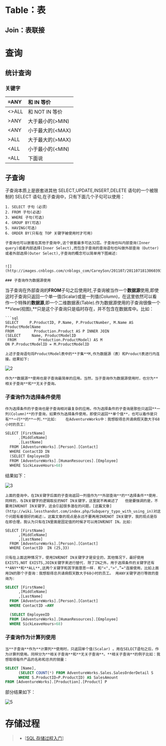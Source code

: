 # Table：表

## Join：表联接

# 查询

## 统计查询

### 关键字

| =ANY  | 和 IN 等价       |
| :---- | :--------------- |
| <>ALL | 和 NOT IN 等价   |
| >ANY  | 大于最小的(>MIN) |
| <ANY  | 小于最大的(<MAX) |
| >ALL  | 大于最大的(>MAX) |
| <ALL  | 小于最小的(<MIN) |
| =ALL  | 下面说           |

## 子查询

子查询本质上是嵌套进其他 SELECT,UPDATE,INSERT,DELETE 语句的一个被限制的 SELECT 语句,在子查询中，只有下面几个子句可以使用：

```
1. SELECT 子句（必须）
2. FROM 子句(必选）
3. WHERE 子句(可选)
4. GROUP BY(可选)
5. HAVING(可选)
6. ORDER BY(只有在 TOP 关键字被使用时才可用)

子查询也可以嵌套在其他子查询中,这个嵌套最多可达32层。子查询也叫内部查询(Inner query)或者内部选择(Inner Select),而包含子查询的查询语句也叫做外部查询（Outter)或者外部选择(Outer Select),子查询的概念可以简单用下图阐述:


![](http://images.cnblogs.com/cnblogs_com/CareySon/201107/201107181306039322.png)

### 子查询作为数据源使用
```

当子查询在外部查询的**FROM**子句之后使用时,子查询被当作一个**数据源**使用,即使这时子查询只返回一个单一值(Scalar)或是一列值(Column)，在这里依然可以看作一个特殊的**数据源**,即一个二维数据表(Table).作为数据源使用的子查询很像一个**View(视图),**只是这个子查询只是临时存在，并不包含在数据库中。比如：

````
```sql
SELECT     P.ProductID, P.Name, P.ProductNumber, M.Name AS ProductModelName
FROM         Production.Product AS P INNER JOIN
(SELECT     Name, ProductModelID
 FROM          Production.ProductModel) AS M
ON P.ProductModelID = M.ProductModelID
````

```
上述子查询语句将ProductModel表中的**子集**M,作为数据源（表）和Product表进行内连接。结果如下:
```

![2](http://images.cnblogs.com/cnblogs_com/CareySon/201107/201107181306074258.png)

```
作为**数据源**使用也是子查询最简单的应用。当然，当子查询作为数据源使用时，也分为**相关子查询**和**无关子查询。
```

### 子查询作为选择条件使用

```
作为选择条件的子查询也是子查询相对最复杂的应用。作为选择条件的子查询是那些只返回**一列(Column)**的子查询，如果作为选择条件使用，即使只返回**单个值**，也可以看作是只有**一行**的**一列.**比如:    在AdventureWorks中：我想取得总共请病假天数大于68小时的员工:
```

```javascript
SELECT [FirstName]
      ,[MiddleName]
      ,[LastName]
  FROM [AdventureWorks].[Person].[Contact]
  WHERE ContactID IN
  (SELECT EmployeeID
  FROM [AdventureWorks].[HumanResources].[Employee]
  WHERE SickLeaveHours>68)
```

结果如下：

![3](http://images.cnblogs.com/cnblogs_com/CareySon/201107/201107181306101910.png)

```
上面的查询中，在IN关键字后面的子查询返回一列值作为**外部查询**的**选择条件**使用.同样的，与IN关键字的逻辑取反的NOT IN关键字，这里就不再阐述了   但是要强调的是，不要用IN和NOT IN关键字，这会引起很多潜在的问题，[这篇文章](http://wiki.lessthandot.com/index.php/Subquery_typo_with_using_in)对这个问题有着很好的阐述:。这篇文章的观点是永远不要再用IN和NOT IN关键字，我的观点是存在即合理，我认为只有在IN里面是固定值的时候才可以用IN和NOT IN，比如:
```

```
SELECT [FirstName]
      ,[MiddleName]
      ,[LastName]
  FROM [AdventureWorks].[Person].[Contact]
  WHERE ContactID  IN (25,33)
```

```
只有在上面这种情况下，使用IN和NOT IN关键字才是安全的，其他情况下，最好使用EXISTS,NOT EXISTS,JOIN关键字来进行替代. 除了IN之外，用于选择条件的关键字还有**ANY**和**ALL**,这两个关键字和其字面意思一样. 和"<",">",”="连接使用，比如上面用IN的那个子查询：我想取得总共请病假天数大于68小时的员工。 用ANY关键字进行等效的查询为:
```

```sql
SELECT [FirstName]
      ,[MiddleName]
      ,[LastName]
  FROM [AdventureWorks].[Person].[Contact]
  WHERE ContactID =ANY

  (SELECT EmployeeID
  FROM [AdventureWorks].[HumanResources].[Employee]
  WHERE SickLeaveHours>68)
```

### 子查询作为计算列使用

```
当**子查询**作为**计算列**使用时，只返回单个值(Scalar) 。用在SELECT语句之后，作为计算列使用。同样分为**相关子查询**和**无关子查询**。**相关子查询**的例子比如：我想取得每件产品的名称和总共的销量：
```

```sql
SELECT [Name],
      (SELECT COUNT(*) FROM AdventureWorks.Sales.SalesOrderDetail S
      WHERE S.ProductID=P.ProductID) AS SalesAmount
FROM [AdventureWorks].[Production].[Product] P
```

部分结果如下：

![5](http://images.cnblogs.com/cnblogs_com/CareySon/201107/201107181306165951.png)

# 存储过程

> * [[SQL 存储过程入门](http://www.cnblogs.com/lideng/archive/2013/04/11/3013966.html)]
